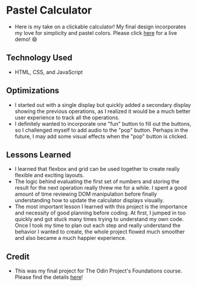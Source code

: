 # Pastel Calculator

- Here is my take on a clickable calculator! My final design incorporates my love for simplicity and pastel colors.
 Please click [here](https://jopeng5.github.io/calculator/) for a live demo! 😄


## Technology Used

- HTML, CSS, and JavaScript

## Optimizations

- I started out with a single display but quickly added a secondary display showing the previous operations, as I realized it would be a much better user experience to track all the operations.
- I definitely wanted to incorporate one "fun" button to fill out the buttons, so I challenged myself to add audio to the "pop" button. Perhaps in the future, I may add some visual effects when the "pop" button is clicked.


## Lessons Learned

- I learned that flexbox and grid can be used together to create really flexible and exciting layouts.
- The logic behind evaluating the first set of numbers and storing the result for the next operation really threw me for a while. I spent a good amount of time reviewing DOM manipulation before finally understanding how to update the calculator displays visually.
- The most important lesson I learned with this project is the importance and necessity of good planning before coding. At first, I jumped in too quickly and got stuck many times trying to understand my own code. Once I took my time to plan out each step and really understand the behavior I wanted to create, the whole project flowed much smoother and also became a much happier experience.

## Credit

- This was my final project for The Odin Project's Foundations course. Please find the details [here](https://www.theodinproject.com/lessons/foundations-calculator)!